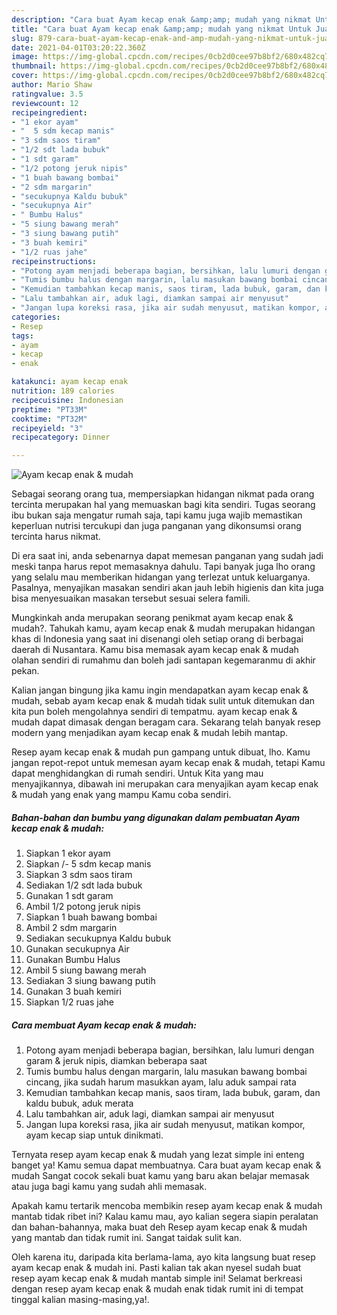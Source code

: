 ```yaml
---
description: "Cara buat Ayam kecap enak &amp;amp; mudah yang nikmat Untuk Jualan"
title: "Cara buat Ayam kecap enak &amp;amp; mudah yang nikmat Untuk Jualan"
slug: 879-cara-buat-ayam-kecap-enak-and-amp-mudah-yang-nikmat-untuk-jualan
date: 2021-04-01T03:20:22.360Z
image: https://img-global.cpcdn.com/recipes/0cb2d0cee97b8bf2/680x482cq70/ayam-kecap-enak-mudah-foto-resep-utama.jpg
thumbnail: https://img-global.cpcdn.com/recipes/0cb2d0cee97b8bf2/680x482cq70/ayam-kecap-enak-mudah-foto-resep-utama.jpg
cover: https://img-global.cpcdn.com/recipes/0cb2d0cee97b8bf2/680x482cq70/ayam-kecap-enak-mudah-foto-resep-utama.jpg
author: Mario Shaw
ratingvalue: 3.5
reviewcount: 12
recipeingredient:
- "1 ekor ayam"
- "  5 sdm kecap manis"
- "3 sdm saos tiram"
- "1/2 sdt lada bubuk"
- "1 sdt garam"
- "1/2 potong jeruk nipis"
- "1 buah bawang bombai"
- "2 sdm margarin"
- "secukupnya Kaldu bubuk"
- "secukupnya Air"
- " Bumbu Halus"
- "5 siung bawang merah"
- "3 siung bawang putih"
- "3 buah kemiri"
- "1/2 ruas jahe"
recipeinstructions:
- "Potong ayam menjadi beberapa bagian, bersihkan, lalu lumuri dengan garam &amp; jeruk nipis, diamkan beberapa saat"
- "Tumis bumbu halus dengan margarin, lalu masukan bawang bombai cincang, jika sudah harum masukkan ayam, lalu aduk sampai rata"
- "Kemudian tambahkan kecap manis, saos tiram, lada bubuk, garam, dan kaldu bubuk, aduk merata"
- "Lalu tambahkan air, aduk lagi, diamkan sampai air menyusut"
- "Jangan lupa koreksi rasa, jika air sudah menyusut, matikan kompor, ayam kecap siap untuk dinikmati."
categories:
- Resep
tags:
- ayam
- kecap
- enak

katakunci: ayam kecap enak 
nutrition: 189 calories
recipecuisine: Indonesian
preptime: "PT33M"
cooktime: "PT32M"
recipeyield: "3"
recipecategory: Dinner

---
```



![Ayam kecap enak &amp; mudah](https://img-global.cpcdn.com/recipes/0cb2d0cee97b8bf2/680x482cq70/ayam-kecap-enak-mudah-foto-resep-utama.jpg)

Sebagai seorang orang tua, mempersiapkan hidangan nikmat pada orang tercinta merupakan hal yang memuaskan bagi kita sendiri. Tugas seorang ibu bukan saja mengatur rumah saja, tapi kamu juga wajib memastikan keperluan nutrisi tercukupi dan juga panganan yang dikonsumsi orang tercinta harus nikmat.

Di era  saat ini, anda sebenarnya dapat memesan panganan yang sudah jadi meski tanpa harus repot memasaknya dahulu. Tapi banyak juga lho orang yang selalu mau memberikan hidangan yang terlezat untuk keluarganya. Pasalnya, menyajikan masakan sendiri akan jauh lebih higienis dan kita juga bisa menyesuaikan masakan tersebut sesuai selera famili. 



Mungkinkah anda merupakan seorang penikmat ayam kecap enak &amp; mudah?. Tahukah kamu, ayam kecap enak &amp; mudah merupakan hidangan khas di Indonesia yang saat ini disenangi oleh setiap orang di berbagai daerah di Nusantara. Kamu bisa memasak ayam kecap enak &amp; mudah olahan sendiri di rumahmu dan boleh jadi santapan kegemaranmu di akhir pekan.

Kalian jangan bingung jika kamu ingin mendapatkan ayam kecap enak &amp; mudah, sebab ayam kecap enak &amp; mudah tidak sulit untuk ditemukan dan kita pun boleh mengolahnya sendiri di tempatmu. ayam kecap enak &amp; mudah dapat dimasak dengan beragam cara. Sekarang telah banyak resep modern yang menjadikan ayam kecap enak &amp; mudah lebih mantap.

Resep ayam kecap enak &amp; mudah pun gampang untuk dibuat, lho. Kamu jangan repot-repot untuk memesan ayam kecap enak &amp; mudah, tetapi Kamu dapat menghidangkan di rumah sendiri. Untuk Kita yang mau menyajikannya, dibawah ini merupakan cara menyajikan ayam kecap enak &amp; mudah yang enak yang mampu Kamu coba sendiri.

<!--inarticleads1-->

##### Bahan-bahan dan bumbu yang digunakan dalam pembuatan Ayam kecap enak &amp; mudah:

1. Siapkan 1 ekor ayam
1. Siapkan  /- 5 sdm kecap manis
1. Siapkan 3 sdm saos tiram
1. Sediakan 1/2 sdt lada bubuk
1. Gunakan 1 sdt garam
1. Ambil 1/2 potong jeruk nipis
1. Siapkan 1 buah bawang bombai
1. Ambil 2 sdm margarin
1. Sediakan secukupnya Kaldu bubuk
1. Gunakan secukupnya Air
1. Gunakan  Bumbu Halus
1. Ambil 5 siung bawang merah
1. Sediakan 3 siung bawang putih
1. Gunakan 3 buah kemiri
1. Siapkan 1/2 ruas jahe




<!--inarticleads2-->

##### Cara membuat Ayam kecap enak &amp; mudah:

1. Potong ayam menjadi beberapa bagian, bersihkan, lalu lumuri dengan garam &amp; jeruk nipis, diamkan beberapa saat
1. Tumis bumbu halus dengan margarin, lalu masukan bawang bombai cincang, jika sudah harum masukkan ayam, lalu aduk sampai rata
1. Kemudian tambahkan kecap manis, saos tiram, lada bubuk, garam, dan kaldu bubuk, aduk merata
1. Lalu tambahkan air, aduk lagi, diamkan sampai air menyusut
1. Jangan lupa koreksi rasa, jika air sudah menyusut, matikan kompor, ayam kecap siap untuk dinikmati.




Ternyata resep ayam kecap enak &amp; mudah yang lezat simple ini enteng banget ya! Kamu semua dapat membuatnya. Cara buat ayam kecap enak &amp; mudah Sangat cocok sekali buat kamu yang baru akan belajar memasak atau juga bagi kamu yang sudah ahli memasak.

Apakah kamu tertarik mencoba membikin resep ayam kecap enak &amp; mudah mantab tidak ribet ini? Kalau kamu mau, ayo kalian segera siapin peralatan dan bahan-bahannya, maka buat deh Resep ayam kecap enak &amp; mudah yang mantab dan tidak rumit ini. Sangat taidak sulit kan. 

Oleh karena itu, daripada kita berlama-lama, ayo kita langsung buat resep ayam kecap enak &amp; mudah ini. Pasti kalian tak akan nyesel sudah buat resep ayam kecap enak &amp; mudah mantab simple ini! Selamat berkreasi dengan resep ayam kecap enak &amp; mudah enak tidak rumit ini di tempat tinggal kalian masing-masing,ya!.

